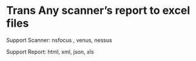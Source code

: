 # Trans Any scanner’s report to excel files

Support Scanner: nsfocus , venus, nessus

Support Report: html, xml, json, xls

